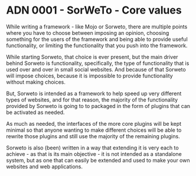 # ADN 0001 - SorWeTo - Core values

While writing a framework - like Mojo or Sorweto, there are multiple points
where you have to choose between imposing an opinion, choosing something
for the users of the framework and being able to provide useful functionality,
or limiting the functionality that you push into the framework.

While starting Sorweto, that choice is ever present, but the main driver
behind Sorweto is functionality, specifically, the type of functionality
that is used over and over in small social websites. And because of that
Sorweto will impose choices, because it is impossible to provide functionality
without making choices.

But, Sorweto is intended as a framework to help speed up very different types
of websites, and for that reason, the majority of the functionality provided
by Sorweto is going to to packaged in the form of plugins that can be
activated as needed.

As much as needed, the interfaces of the more core plugins will be kept minimal
so that anyone wanting to make different choices will be able to rewrite those
plugins and still use the majority of the remaining plugins.

Sorweto is also (been) written in a way that extending it is very each to
achieve - as that is its main objective - it is not intended as a standalone
system, but as one that can easily be extended and used to make your own
websites and web applications.


